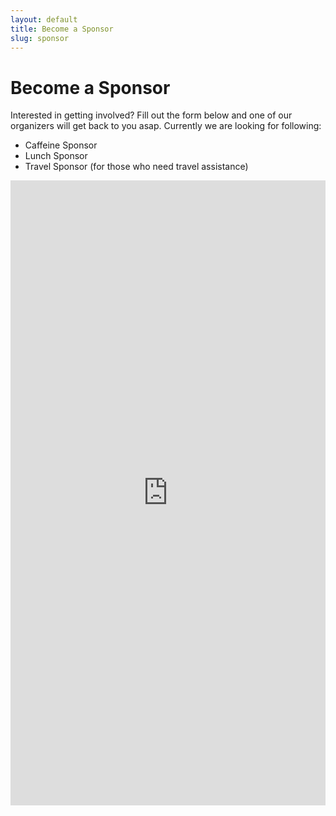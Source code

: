 ```yaml
---
layout: default
title: Become a Sponsor
slug: sponsor
---
```


# Become a Sponsor

Interested in getting involved? Fill out the form below and one of our organizers will get back to you asap. Currently we are looking for following:

* Caffeine Sponsor
* Lunch Sponsor
* Travel Sponsor (for those who need travel assistance)

<iframe src="https://docs.google.com/forms/d/e/1FAIpQLSdPxMevZcAV4ugem6D-XIkMg2zMUQfYZJ7SWmWBJ546SDtOBA/viewform?embedded=true" width="100%" height="1000" frameborder="0" marginheight="0" marginwidth="0">Loading...</iframe>
